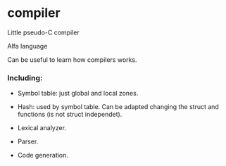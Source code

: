 # compiler

Little pseudo-C compiler

Alfa language

Can be useful to learn how compilers works.

### Including:

- Symbol table: just global and local zones.

- Hash: used by symbol table. Can be adapted changing the struct and functions (is not struct independet).

- Lexical analyzer.

- Parser.

- Code generation.
